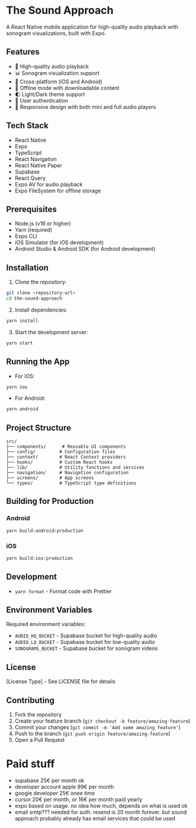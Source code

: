 # The Sound Approach

A React Native mobile application for high-quality audio playback with sonogram visualizations, built with Expo.

## Features

- 🎵 High-quality audio playback
- 📊 Sonogram visualization support
- 📱 Cross-platform (iOS and Android)
- 💾 Offline mode with downloadable content
- 🌓 Light/Dark theme support
- 🔐 User authentication
- 📱 Responsive design with both mini and full audio players

## Tech Stack

- React Native
- Expo
- TypeScript
- React Navigation
- React Native Paper
- Supabase
- React Query
- Expo AV for audio playback
- Expo FileSystem for offline storage

## Prerequisites

- Node.js (v16 or higher)
- Yarn (required)
- Expo CLI
- iOS Simulator (for iOS development)
- Android Studio & Android SDK (for Android development)

## Installation

1. Clone the repository:

```bash
git clone <repository-url>
cd the-sound-approach
```

2. Install dependencies:

```bash
yarn install
```

3. Start the development server:

```bash
yarn start
```

## Running the App

- For iOS:

```bash
yarn ios
```

- For Android:

```bash
yarn android
```

## Project Structure

```
src/
├── components/      # Reusable UI components
├── config/         # Configuration files
├── context/        # React Context providers
├── hooks/          # Custom React hooks
├── lib/            # Utility functions and services
├── navigation/     # Navigation configuration
├── screens/        # App screens
└── types/          # TypeScript type definitions
```

## Building for Production

### Android

```bash
yarn build:android:production
```

### iOS

```bash
yarn build:ios:production
```

## Development

- `yarn format` - Format code with Prettier

## Environment Variables

Required environment variables:

- `AUDIO_HQ_BUCKET` - Supabase bucket for high-quality audio
- `AUDIO_LQ_BUCKET` - Supabase bucket for low-quality audio
- `SONOGRAMS_BUCKET` - Supabase bucket for sonogram videos

## License

[License Type] - See LICENSE file for details

## Contributing

1. Fork the repository
2. Create your feature branch (`git checkout -b feature/amazing-feature`)
3. Commit your changes (`git commit -m 'Add some amazing feature'`)
4. Push to the branch (`git push origin feature/amazing-feature`)
5. Open a Pull Request

# Paid stuff

- supabase 25€ per month ok
- developer account apple 99€ per month
- google developer 25€ onee time
- cursor 20€ per month, or 16€ per month paid yearly
- expo based on usage. no idea how much, depends on what is used ok
- email smtp??? needed for auth. resend is 20 month forever. but sound approach probably already has email services that could be used
